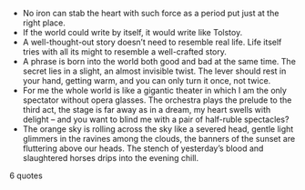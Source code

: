  - No iron can stab the heart with such force as a period put just at the right place.
 - If the world could write by itself, it would write like Tolstoy.
 - A well-thought-out story doesn’t need to resemble real life. Life itself tries with all its might to resemble a well-crafted story.
 - A phrase is born into the world both good and bad at the same time. The secret lies in a slight, an almost invisible twist. The lever should rest in your hand, getting warm, and you can only turn it once, not twice.
 - For me the whole world is like a gigantic theater in which I am the only spectator without opera glasses. The orchestra plays the prelude to the third act, the stage is far away as in a dream, my heart swells with delight – and you want to blind me with a pair of half-ruble spectacles?
 - The orange sky is rolling across the sky like a severed head, gentle light glimmers in the ravines among the clouds, the banners of the sunset are fluttering above our heads. The stench of yesterday’s blood and slaughtered horses drips into the evening chill.

6 quotes